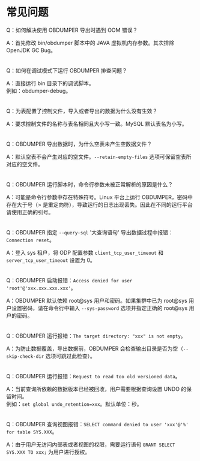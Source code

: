 常见问题 
=========================


Q：如何解决使用 OBDUMPER 导出时遇到 OOM 错误？

A：首先修改 bin/obdumper 脚本中的 JAVA 虚拟机内存参数。其次排除 OpenJDK GC Bug。
<br><br><br>
Q：如何在调试模式下运行 OBDUMPER 排查问题？

A：直接运行 bin 目录下的调试脚本。<br> 例如：obdumper-debug。
<br><br><br>
Q：为表配置了控制文件，导入或者导出的数据为什么没有生效？

A：要求控制文件的名称与表名相同且大小写一致。MySQL 默认表名为小写。
<br><br><br>
Q：OBDUMPER 导出数据时，为什么空表未产生空数据文件？

A：默认空表不会产生对应的空文件。`--retain-empty-files` 选项可保留空表所对应的空文件。
<br><br><br>
Q：OBDUMPER 运行脚本时，命令行参数未被正常解析的原因是什么？

A：可能是命令行参数中存在特殊符号。Linux 平台上运行 OBDUMPER，密码中存在大于号（\> 是重定向符），导致运行的日志出现丢失。因此在不同的运行平台请使用正确的引号。
<br><br><br>
Q：OBDUMPER 指定 `--query-sql` '大查询语句' 导出数据过程中报错：`Connection reset`。

A：登入 sys 租户，将 ODP 配置参数 `client_tcp_user_timeout` 和 `server_tcp_user_timeout` 设置为 0。
<br><br><br>
Q：OBDUMPER 启动报错：`Access denied for user 'root'@'xxx.xxx.xxx.xxx'`。

A：OBDUMPER 默认依赖 root@sys 用户和密码。如果集群中已为 root@sys 用户设置密码，请在命令行中输入 `--sys-password` 选项并指定正确的 root@sys 用户的密码。
<br><br><br>
Q：OBDUMPER 运行报错：`The target directory: "xxx" is not empty`。

A：为防止数据覆盖，导出数据前，OBDUMPER 会检查输出目录是否为空（`--skip-check-dir` 选项可跳过此检查）。
<br><br><br>
Q：OBDUMPER 运行报错：`Request to read too old versioned data`。

A：当前查询所依赖的数据版本已经被回收，用户需要根据查询设置 UNDO 的保留时间。 <br> 例如：`set global undo_retention=xxx`。默认单位：秒。
<br><br><br>
Q：OBDUMPER 查询视图报错：`SELECT command denied to user 'xxx'@'%' for table SYS.XXX`。

A：由于用户无访问内部表或者视图的权限，需要运行语句 `GRANT SELECT SYS.XXX TO xxx;` 为用户进行授权。